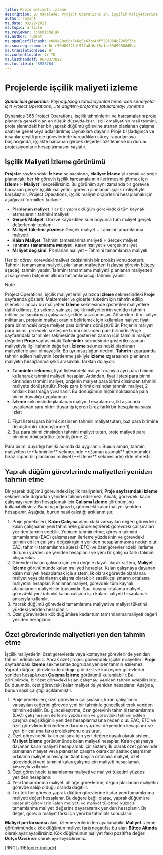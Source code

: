 ```yaml
---
title: Proje maliyeti izleme
description: Bu makalede, Project Operations'ın, işçilik maliyetlerine göre nasıl izlediği ve bir proje üzerinde harcadıkları hakkında bilgiler yer alır.
author: rumant
ms.date: 03/22/2021
ms.topic: article
ms.reviewer: johnmichalak
ms.author: rumant
ms.openlocfilehash: c069a28c6dc546e5e632c4dff29686dc7965f23e
ms.sourcegitcommit: 6cfc50d89528df977a8f6a55c1ad39d99800d9b4
ms.translationtype: HT
ms.contentlocale: tr-TR
ms.lasthandoff: 06/03/2022
ms.locfileid: "8923764"
---
```

# <a name="labor-cost-tracking-on-projects"></a>Projelerde işçilik maliyeti izleme

_**Şunlar için geçerlidir:** Kaynağı/stoğu tutulmayanları temel alan senaryolar için Project Operations, Lite dağıtımı-proforma faturalamayı yönetme_

Dynamics 365 Project Operations, işçilik tahminlerini ve harcamalarını proje planında gerekli olan en düşük düzeyde izler. İşçilik maliyetinin mali tahmini, proje planındaki her bir yaprak düğümü görevine atanan planlanan çalışma saati ve genel veya adlandırılmış kaynaklara dayanır. Proje başladığında ve insanlar çeşitli proje görevlerinde harcadıkları süreyi raporlamaya başladığında, işçilikte harcanan gerçek değerler özetlenir ve bu durum projeksiyonların hesaplanmasını başlatır.

## <a name="labor-cost-tracking-view"></a>İşçilik Maliyeti İzleme görünümü

**Projeler** sayfasındaki **İzleme** sekmesinde, **Maliyet İzleme**'yi açmak ve proje planındaki her bir görevin işçilik harcamalarının ilerlemesini görmek için **İzleme** > **Maliyet**'i seçebilirsiniz. Bu görünüm aynı zamanda bir görevde harcanan gerçek işçilik maliyetini, görevin planlanan işçilik maliyetiyle karşılaştırır. Project Operations, işçilik maliyet ölçümlerini hesaplamak için aşağıdaki formülleri kullanır:

- **Planlanan maliyet**: Her bir yaprak düğüm görevindeki tüm kaynak atamalarının tahmini maliyeti
- **Gerçek Maliyet**: Göreve kaydedilen süre boyunca tüm maliyet gerçek değerlerinin toplamı
- **Maliyet tüketimi yüzdesi**: Gerçek maliyet ÷ Tahmini tamamlanma maliyeti
- **Kalan Maliyet**: Tahmini tamamlanma maliyeti ÷ Gerçek maliyet
- **Tahmini Tamamlama Maliyeti**: Kalan maliyet + Gerçek maliyet
- **Maliyet değişimi**: Planlanan maliyet – Tahmini tamamlanma maliyeti

Her bir görev, görevdeki maliyet değişiminin bir projeksiyonu gösterir. Tahmini tamamlama maliyeti, planlanan maliyetten fazlaysa görevin bütçeyi aşacağı tahmini yapılır. Tahmini tamamlama maliyeti, planlanan maliyetten azsa görevin bütçenin altında tamamlanacağı tahmini yapılır.

>[!NOTE]
> Project Operations, işçilik maliyetlerini yalnızca **İzleme** sekmesindeki **Proje** sayfasında gösterir. Malzemeler ve giderler tüketim için tahmin edilip izlenebilir ancak bu maliyetler **İzleme** sekmesinde gösterilen maliyetlere dahil edilmez. Bu sekme, yalnızca işçilik maliyetlerinin yeniden tahmin edilme çalışmalarıyla çalışacak şekilde tasarlanmıştır.
Gösterilen tüm maliyet miktarları, projenin maliyet oranını belirlemek için kullanılan maliyet fiyatı para birimindeki proje maliyet para birimine dönüştürülür. Projenin maliyet para birimi, projedeki sözleşme birimi cinsinden para birimidir. Proje sayfasındaki tahminler sekmesinde gösterilen zaman için tahmini maliyet değerleri **Proje** sayfasındaki **Tahminler** sekmesinde gösterilen zaman maliyetiyle ilgili tahmin değerleri, **İzleme** sekmesindeki planlanan maliyetlerle aynı olmayabilir. Bu uyumsuzluğun nedeni, **Tahmin** ızgarasında tahmin edilen maliyetin özetlenme şekliyle **İzleme** ızgarasında planlanan maliyetin hesaplanma şekli arasındaki farktan dolayıdır. 
>
> - **Tahminler sekmesi**, fiyat listesindeki maliyet oranıyla aynı para birimini kullanarak tahmini maliyeti hesaplar. Ardından, fiyat listesi para birimi cinsinden tahmini maliyet, projenin maliyet para birimi cinsinden tahmini maliyete dönüştürülür. Proje para birimi cinsinden tahmini maliyet, 2 ondalık basamağa yuvarlanır. Bu dönüşümün hiçbir noktasında para birimi duyarlığı uygulanmaz. 
> - **İzleme** sekmesinde planlanan maliyet hesaplaması, iki aşamada uygulanan para birimi duyarlığı içeren biraz farklı bir hesaplama sırası izler: 
   ><ol>
   ><li>Fiyat listesi para birimi cinsinden tahmini maliyet tutarı, baz para birimine dönüştürülür (dönüştürme 1).</li>
   ><li>Baz para birimi cinsinden tahmini maliyet tutarı, proje maliyeti para birimine dönüştürülür (dönüştürme 2). </li>
   ></ol>
   >Para birimi duyarlığı her iki adımda da uygulanır. Bunun amacı, tahmini maliyetten (**Tahminler** sekmesinde **Zaman aşamalı** görünümde) biraz sapan bir planlanan maliyet (**İzleme** sekmesinde) elde etmektir. 
   
## <a name="reprojecting-costs-on-leaf-node-tasks"></a>Yaprak düğüm görevlerinde maliyetleri yeniden tahmin etme

Bir yaprak düğümü görevindeki işçilik maliyetleri, **Proje sayfasındaki** **İzleme** sekmesinde doğrudan yeniden tahmin edilemez. Ancak, görevdeki kalan çalışmayı yeniden hesaplamak için **Çalışma İzleme** görünümünü kullanabilirsiniz. Bunu yaptığınızda, görevdeki kalan maliyet yeniden hesaplanır. Aşağıda, bunun nasıl çalıştığı açıklanmıştır.

1. Proje yöneticileri, **Kalan Çalışma** alanındaki varsayılan değeri görevdeki kalan çalışmanın yeni tahminiyle güncelleştirerek görevdeki çalışmaları yeniden tahmin edebilir. Yeniden tahmin etme, görevin tahmini tamamlanma (EAC) çalışmasının ilerleme yüzdesinin ve görevdeki tahmin edilen çalışma değişikliğinin yeniden hesaplanmasına neden olur. EAC, tahmini tamamlanma süresi (ETC) ve özet görevlerindeki ilerleme durumu yüzdesi de yeniden hesaplanır ve yeni bir çalışma farkı tahmini oluşturulur.
2. Görevdeki kalan çalışma için yeni değere dayalı olarak sistem, **Maliyet İzleme** görünümünde kalan maliyeti hesaplar. Kalan çalışmaya dayanan kalan maliyeti hesaplamak için sistem, ilk olarak görevde planlanan maliyet veya planlanan çalışma olarak bir saatlik çalışmanın ortalama maliyetini hesaplar. Planlanan maliyet, görevdeki tüm kaynak atamalarının maliyetinin toplamıdır. Saat başına ortalama maliyet, görevdeki yeni tahmini kalan çalışma için kalan maliyeti hesaplamak amacıyla kullanılır.
3. Yaprak düğümü görevdeki tamamlanma maliyeti ve maliyet tüketimi yüzdesi yeniden hesaplanır.
4. Özet görevlerden kök düğümlere kadar tüm tamamlanma maliyeti değeri yeniden hesaplanır.

## <a name="reprojecting-costs-on-summary-tasks"></a>Özet görevlerinde maliyetleri yeniden tahmin etme

İşçilik maliyetlerini özet görevlerde veya konteyner görevlerinde yeniden tahmin edebilirsiniz. Ancak özet projesi görevindeki işçilik maliyetleri, **Proje** sayfasındaki **İzleme** sekmesinde doğrudan yeniden tahmin edilemez. Yaprak düğüm görevlerinde olduğu gibi özet ve konteyner görevlerini yeniden hesaplarken **Çalışma İzleme** görünümü kullanılabilir. Bu görünümde, bir özet görevdeki kalan çalışmayı yeniden tahmin edebilirsiniz. Bu durumda, özet görevdeki kalan maliyet de yeniden hesaplanır. Aşağıda, bunun nasıl çalıştığı açıklanmıştır.

1. Proje yöneticileri, özet görevlerin çalışmasını, kalan çalışmanın varsayılan değerini görevde yeni bir tahminle güncelleştirerek yeniden tahmin edebilir. Bu güncelleştirme, özet görevinin tahmini tamamlanma (EAC) çalışmasının ilerleme yüzdesinin ve görevdeki tahmin edilen çalışma değişikliğinin yeniden hesaplanmasına neden olur. EAC, ETC ve özet görevlerindeki ilerleme durumu yüzdesi de yeniden hesaplanır ve yeni bir çalışma farkı projeksiyonu oluşturur.
2. Özet görevindeki kalan çalışma için yeni değere dayalı olarak sistem, **Maliyet İzleme** görünümünde kalan maliyeti hesaplar. Kalan çalışmaya dayanan kalan maliyeti hesaplamak için sistem, ilk olarak özet görevinde planlanan maliyet veya planlanan çalışma olarak bir saatlik çalışmanın ortalama maliyetini hesaplar. Saat başına ortalama maliyet, özet görevindeki yeni tahmini kalan çalışma için maliyeti hesaplamak amacıyla kullanılır.
3. Özet görevindeki tamamlanma maliyeti ve maliyet tüketimi yüzdesi yeniden hesaplanır.
4. Yeni tamamlanma maliyeti alt öğe görevlerine, özgün planlanan maliyetin görevde sahip olduğu oranda dağıtılır.
5. Tek tek her görevin yaprak düğüm görevlerine kadar yeni tamamlanma maliyeti değeri hesaplanır. Bu değere bağlı olarak, yaprak düğümlere kadar alt görevlerin kalan maliyeti ve maliyet tüketme yüzdesi tamamlanma maliyeti değerine dayaranarak yeniden hesaplanır. Bu değer, görevin maliyet farkı için yeni bir tahminle sonuçlanır. 


**Maliyet performansı** alanı, izleme verilerinden ayarlanabilir. **Maliyet** izleme görünümündeki kök düğümün maliyet farkı negatifse bu alanı **Bütçe Altında** olarak ayarlayabilirsiniz. Kök düğümünün maliyet farkı pozitifse değeri **Bütçe Üzerinde** olarak ayarlayabilirsiniz.


[!INCLUDE[footer-include](../includes/footer-banner.md)]
